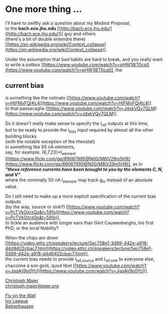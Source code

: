 # One more thing &hellip;

I'll have to swiftly ask a question about my *Modest Proposal*,  
to the **bach.ece.jhu.edu** [[http://bach.ece.jhu.edu/]([http://bach.ece.jhu.edu/])] 
guy and others  
(there's a bit of double entendre there) [[https://en.wikipedia.org/wiki/Context_collapse](https://en.wikipedia.org/wiki/Context_collapse)].

Under the assumption that bad habits are hard to break, and you really want to write a potbox [[https://www.youtube.com/watch?v=pHW1I8T0caI](https://www.youtube.com/watch?v=pHW1I8T0caI)], the  

## current bias  

is something like the ostinato [[https://www.youtube.com/watch?v=HtFMxFQrKc4](https://www.youtube.com/watch?v=HtFMxFQrKc4)]  
to that passacaglia [[https://www.youtube.com/watch?v=JdxkVQy7QLM](https://www.youtube.com/watch?v=JdxkVQy7QLM)].

So it doesn't really make sense to specify the I<sub>ref</sub> outputs at this time,  
but to be ready to provide the I<sub>bias</sub> input required by almost all the other building blocks  
(with the notable exception of the rheostat)  
in something like 50 nA elements,  
say, for example, {6,7,23}&times;I<sub>element</sub> [[https://www.flickr.com/gp/89067995@N00/M8iV29m5H9](https://www.flickr.com/gp/89067995@N00/M8iV29m5H9)], as in  
***"these reference currents have been brought to you by the elements C, N, and V"***  
where the nominally 50 nA I<sub>element</sub> may track g<sub>m</sub> instead of an absolute value.

Do I still need to make up a more explicit specification of the current bias outputs  
(by the way, source or sink?) [[https://www.youtube.com/watch?v=PcTVkOzrzQs&t=591s](https://www.youtube.com/watch?v=PcTVkOzrzQs&t=591s)],  
to tickle an audience with longer ears than Gert Cauwenberghs, his first PhD, or the local Nobility?

When the chips are down [[https://video.ethz.ch/speakers/lecture/5ec758e1-3d99-442e-a918-d4d9402cbac7.html](https://video.ethz.ch/speakers/lecture/5ec758e1-3d99-442e-a918-d4d9402cbac7.html)],  
the current bias needs to provide I<sub>ref,source</sub> and I<sub>ref,sink</sub> to everyone else,  
chaconne à son goût, quod libet [[https://www.youtube.com/watch?v=JqqAij9p0YU](https://www.youtube.com/watch?v=JqqAij9p0YU)].  
  
[Christoph Maier](https://bitbucket.org/tatzelbrumm/zeugnisse/downloads/PhD.pdf)  
[christoph.maier@ieee.org](mailto:christoph.maier@ieee.org)  

[Fly on the Wall](https://fediscience.org/@christophmaier/110852885969761229)  
[Ivy League](https://fediscience.org/@christophmaier/110855315328266928)  
[Bebenhausen](https://fediscience.org/system/media_attachments/files/111/281/443/816/867/004/original/2ecda04c9dccef58.jpg)
